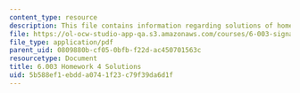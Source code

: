 ```yaml
---
content_type: resource
description: This file contains information regarding solutions of homework 4.
file: https://ol-ocw-studio-app-qa.s3.amazonaws.com/courses/6-003-signals-and-systems-fall-2011/5b588ef1ebdda0741f23c79f39da6d1f_MIT6_003F11_sol04.pdf
file_type: application/pdf
parent_uid: 0809880b-cf05-0bfb-f22d-ac450701563c
resourcetype: Document
title: 6.003 Homework 4 Solutions
uid: 5b588ef1-ebdd-a074-1f23-c79f39da6d1f
---
```

